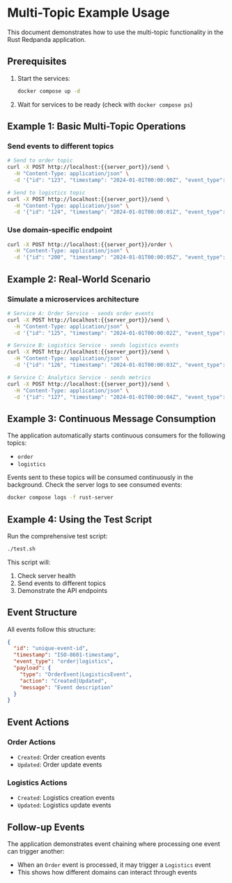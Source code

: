# Multi-Topic Example Usage

This document demonstrates how to use the multi-topic functionality in the Rust Redpanda application.

## Prerequisites

1. Start the services:
   ```bash
   docker compose up -d
   ```

2. Wait for services to be ready (check with `docker compose ps`)

## Example 1: Basic Multi-Topic Operations

### Send events to different topics

```bash
# Send to order topic
curl -X POST http://localhost:{{server_port}}/send \
  -H "Content-Type: application/json" \
  -d '{"id": "123", "timestamp": "2024-01-01T00:00:00Z", "event_type": "order", "payload": {"type": "OrderEvent", "action": "Created", "message": "Order created"}}'

# Send to logistics topic
curl -X POST http://localhost:{{server_port}}/send \
  -H "Content-Type: application/json" \
  -d '{"id": "124", "timestamp": "2024-01-01T00:00:01Z", "event_type": "logistics", "payload": {"type": "LogisticsEvent", "action": "Created", "message": "Shipment created"}}'
```

### Use domain-specific endpoint

```bash
curl -X POST http://localhost:{{server_port}}/order \
  -H "Content-Type: application/json" \
  -d '{"id": "200", "timestamp": "2024-01-01T00:00:05Z", "event_type": "order", "payload": {"type": "OrderEvent", "action": "Created", "message": "Checkout initiated"}}'
```

## Example 2: Real-World Scenario

### Simulate a microservices architecture

```bash
# Service A: Order Service - sends order events
curl -X POST http://localhost:{{server_port}}/send \
  -H "Content-Type: application/json" \
  -d '{"id": "125", "timestamp": "2024-01-01T00:00:02Z", "event_type": "order", "payload": {"type": "OrderEvent", "action": "Created", "message": "Order #1001 created"}}'

# Service B: Logistics Service - sends logistics events
curl -X POST http://localhost:{{server_port}}/send \
  -H "Content-Type: application/json" \
  -d '{"id": "126", "timestamp": "2024-01-01T00:00:03Z", "event_type": "logistics", "payload": {"type": "LogisticsEvent", "action": "Created", "message": "Shipment created for order #1001"}}'

# Service C: Analytics Service - sends metrics
curl -X POST http://localhost:{{server_port}}/send \
  -H "Content-Type: application/json" \
  -d '{"id": "127", "timestamp": "2024-01-01T00:00:04Z", "event_type": "logistics", "payload": {"type": "LogisticsEvent", "action": "Created", "message": "Order #1001 metric: shipped"}}'
```

## Example 3: Continuous Message Consumption

The application automatically starts continuous consumers for the following topics:
- `order`
- `logistics`

Events sent to these topics will be consumed continuously in the background. Check the server logs to see consumed events:

```bash
docker compose logs -f rust-server
```

## Example 4: Using the Test Script

Run the comprehensive test script:

```bash
./test.sh
```

This script will:
1. Check server health
2. Send events to different topics
3. Demonstrate the API endpoints

## Event Structure

All events follow this structure:

```json
{
  "id": "unique-event-id",
  "timestamp": "ISO-8601-timestamp",
  "event_type": "order|logistics",
  "payload": {
    "type": "OrderEvent|LogisticsEvent",
    "action": "Created|Updated",
    "message": "Event description"
  }
}
```

## Event Actions

### Order Actions
- `Created`: Order creation events
- `Updated`: Order update events

### Logistics Actions
- `Created`: Logistics creation events
- `Updated`: Logistics update events

## Follow-up Events

The application demonstrates event chaining where processing one event can trigger another:
- When an `Order` event is processed, it may trigger a `Logistics` event
- This shows how different domains can interact through events
